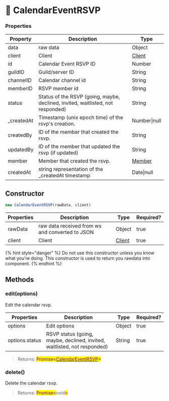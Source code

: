 # 📆 CalendarEventRSVP

### Properties

| Property    | Description                                                                     | Type                |
| ----------- | ------------------------------------------------------------------------------- | ------------------- |
| data        | raw data                                                                        | Object              |
| client      | Client                                                                          | [Client](client.md) |
| id          | Calendar Event RSVP ID                                                          | Number              |
| guildID     | Guild/server ID                                                                 | String              |
| channelID   | Calendar channel id                                                             | String              |
| memberID    | RSVP member id                                                                  | String              |
| status      | Status of the RSVP (going, maybe, declined, invited, waitlisted, not responded) | String              |
| \_createdAt | Timestamp (unix epoch time) of the rsvp's creation.                             | Number\|null        |
| createdBy   | ID of the member that created the rsvp.                                         | String              |
| updatedBy   | ID of the member that updated the rsvp (if updated)                             | String              |
| member      | Member that created the rsvp.                                                   | [Member](member.md) |
| createdAt   | string representation of the \_createdAt timestamp                              | Date\|null          |

## Constructor

```javascript
new CalendarEventRSVP(rawData, client)
```

| Properties | Description                                     | Type                | Required? |
| ---------- | ----------------------------------------------- | ------------------- | --------- |
| rawData    | raw data received from ws and converted to JSON | Object              | true      |
| client     | Client                                          | [Client](client.md) | true      |

{% hint style="danger" %}
Do not use this constructor unless you know what you're doing. This constructor is used to return you rawdata into component.
{% endhint %}

## Methods

### edit(options)

Edit the calendar rsvp.

| Properties     | Description                                                              | Type   | Required? |
| -------------- | ------------------------------------------------------------------------ | ------ | --------- |
| options        | Edit options                                                             | Object | true      |
| options.status | RSVP status (going, maybe, declined, invited, waitlisted, not responded) | String | true      |

> Returns: <mark style="color:purple;">Promise<</mark>[<mark style="color:purple;">CalendarEventRSVP</mark>](calendareventrsvp.md)<mark style="color:purple;">></mark>

### delete()

Delete the calendar rsvp.

> Returns: <mark style="color:purple;">Promise<</mark>void<mark style="color:purple;">></mark>
